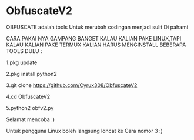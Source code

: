 # ObfuscateV2
OBFUSCATE adalah tools Untuk merubah codingan menjadi sulit Di pahami

CARA PAKAI NYA GAMPANG BANGET KALAU KALIAN PAKE LINUX,TAPI KALAU KALIAN PAKE
TERMUX KALIAN HARUS MENGINSTALL BEBERAPA TOOLS DULU :

1.pkg update

2.pkg install python2

3.git clone https://github.com/Cyrux308/ObfuscateV2

4.cd ObfuscateV2

5.python2 obfv2.py

Selamat mencoba :)

Untuk pengguna Linux boleh langsung loncat ke Cara nomor 3 :)
